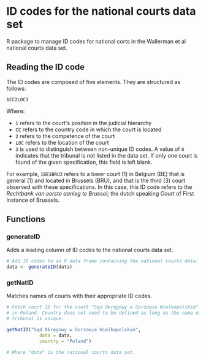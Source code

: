 # ID codes for the national courts data set

R package to manage ID codes for national corts in the Wallerman et al national 
courts data set. 

## Reading the ID code

The ID codes are composed of five elements. They are structured as follows:

`1CC2LOC3`

Where:
- `1` refers to the court's position in the judicial hierarchy
- `CC` refers to the country code in which the court is located
- `2` refers to the competence of the court 
- `LOC` refers to the location of the court
- `3` is used to distinguish between non-unique ID codes. A value of `0` 
      indicates that the tribunal is not listed in the data set. If only one
      court is found of the given specification, this field is left blank.

For example, `1BE1BRU3` refers to a lower court (1) in Belgium (BE) that is 
general (1) and located in Brussels (BRU), and that is the third (3) court
observed with these specifications. In this case, this ID code refers to the 
*Rechtbank van eerste aanleg te Brussel*; the dutch speaking Court of First 
Instance of Brussels. 

## Functions

### generateID
Adds a leading column of ID codes to the national courts data set.

```R
# Add ID codes to an R data frame containing the national courts data:
data <- generateID(data)
```

### getNatID
Matches names of courts with their appropriate ID codes. 

```R
# Fetch court ID for the court "Sąd Okręgowy w Gorzowie Wielkopolskim" located 
# in Poland. Country does not need to be defined as long as the name of the 
# tribunal is unique. 

getNatID("Sąd Okręgowy w Gorzowie Wielkopolskim",
            data = data,
            country = "Poland")

# Where "data" is the national courts data set. 
```
